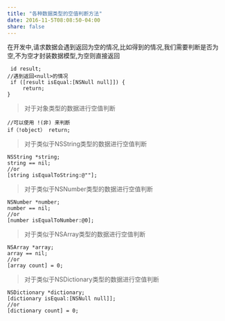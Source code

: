 ```yaml
---
title: "各种数据类型的空值判断方法"
date: 2016-11-5T08:08:50-04:00
share: false
---
```


在开发中,请求数据会遇到返回为空的情况,比如得到<null>的情况,我们需要判断是否为空,不为空才封装数据模型,为空则直接返回
```
 id result;
//遇到返回<null>的情况
 if ([result isEqual:[NSNull null]]) {
     return;
}
```
>对于对象类型的数据进行空值判断

```
//可以使用 !(非) 来判断
if（!object） return;
```

>对于类似于NSString类型的数据进行空值判断

```
NSString *string;
string == nil;
//or 
[string isEqualToString:@""];
```
>对于类似于NSNumber类型的数据进行空值判断

```
NSNumber *number;
number == nil;
//or
[number isEqualToNumber:@0];
```

>对于类似于NSArray类型的数据进行空值判断

```
NSArray *array;
array == nil;
//or
[array count] = 0;
```

>对于类似于NSDictionary类型的数据进行空值判断

```
NSDictionary *dictionary;
[dictionary isEqual:[NSNull null]];
//or
[dictionary count] = 0;
```

